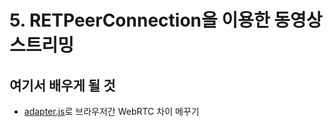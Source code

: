 # 5. RETPeerConnection을 이용한 동영상 스트리밍

## 여기서 배우게 될 것
* [adapter.js](https://github.com/webrtc/adapter)로 브라우저간 WebRTC 차이 메꾸기